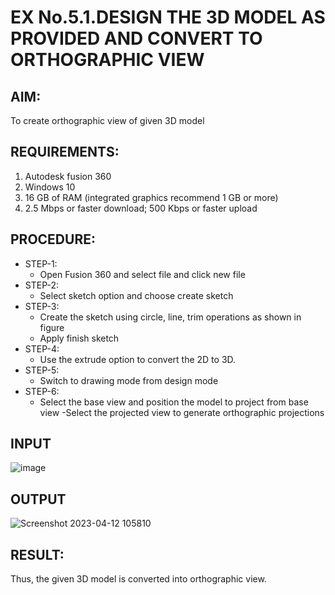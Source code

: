 # EX No.5.1.DESIGN THE 3D MODEL AS PROVIDED AND CONVERT TO ORTHOGRAPHIC VIEW
## AIM: 
To create orthographic view of given 3D model

## REQUIREMENTS: 
1. Autodesk fusion 360
2. Windows 10
3. 16 GB of RAM (integrated graphics recommend 1 GB or more)
4. 2.5 Mbps or faster download; 500 Kbps or faster upload 

## PROCEDURE:

- STEP-1:  
  - Open Fusion 360 and select file and click new file
- STEP-2:  
  - Select sketch option and choose create sketch
- STEP-3: 
  - Create the sketch using circle, line, trim operations as shown in figure
  - Apply finish sketch 
- STEP-4:
  - Use the extrude option to convert the 2D to 3D.
- STEP-5:
  - Switch to drawing mode from design mode 
- STEP-6:
  - Select the base view and position the model to project from base view 
  -Select the projected view to generate orthographic projections

## INPUT
![image](https://user-images.githubusercontent.com/113594316/199408705-ed302b2a-90c3-41c0-9cc4-791a93366e2a.png)

## OUTPUT

![Screenshot 2023-04-12 105810](https://user-images.githubusercontent.com/118707073/231359618-dc83fd91-4594-4d0a-aeef-172bbf6d11c0.png)

## RESULT:
Thus, the given 3D model is converted into orthographic view.


